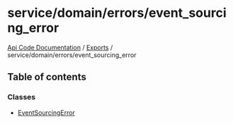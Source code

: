 # service/domain/errors/event\_sourcing\_error
 
[Api Code Documentation](../README.md) / [Exports](../modules.md) / service/domain/errors/event\_sourcing\_error

## Table of contents

### Classes

- [EventSourcingError](../classes/service_domain_errors_event_sourcing_error.EventSourcingError.md)
